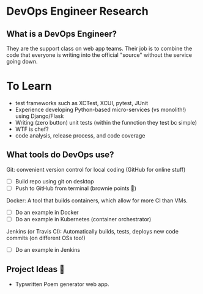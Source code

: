 # DevOps Engineer Research

## What is a DevOps Engineer?

They are the support class on web app teams. Their job is to combine the code that everyone is writing into the official "source" without the service going down. 



# To Learn

* test frameworks such as XCTest, XCUI, pytest, JUnit
* Experience developing Python-based micro-services (vs monolith!) using Django/Flask
* Writing (zero button) unit tests (within the funnction they test bc simple)
* WTF is chef?
* code analysis, release process, and code coverage


## What tools do DevOps use?

Git: convenient version control for local coding (GitHub for online stuff)
- [ ] Build repo using git on desktop
- [ ] Push to GitHub from terminal (brownie points 🍰)

Docker: A tool that builds containers, which allow for more CI than VMs. 
- [ ] Do an example in Docker
- [ ] Do an example in Kubernetes (container orchestrator)

Jenkins (or Travis CI): Automatically builds, tests, deploys new code commits (on different OSs too!)
- [ ] Do an example in Jenkins


## Project Ideas 🤖
* Typwritten Poem generator web app. 



